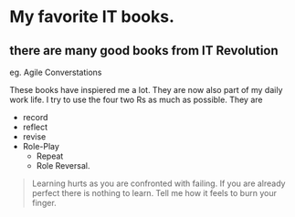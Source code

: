 # My favorite IT books.
## there are many good books from IT Revolution

eg. Agile Converstations

These books have inspiered me a lot. They are now also part of my daily work life. I try to use the four two Rs as much as possible. They are 
* record 
* reflect 
* revise 
* Role-Play
  * Repeat
  * Role Reversal.

> Learning hurts as you are confronted with failing. If you are already perfect there is nothing to learn.
> Tell me how it feels to burn your finger.

